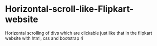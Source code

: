 # Horizontal-scroll-like-Flipkart-website
Horizontal scrolling of divs which are clickable just like that in the flipkart  website with html, css and bootstrap 4
